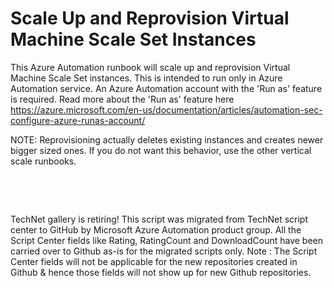 ﻿Scale Up and Reprovision Virtual Machine Scale Set Instances
============================================================

            

This Azure Automation runbook will scale up and reprovision Virtual Machine Scale Set instances. This is intended to run only in Azure Automation service. An Azure Automation account with the 'Run as' feature is required. Read more about the 'Run as' feature
 here 
https://azure.microsoft.com/en-us/documentation/articles/automation-sec-configure-azure-runas-account/



NOTE: Reprovisioning actually deletes existing instances and creates newer bigger sized ones. If you do not want this behavior, use the other vertical scale runbooks.


 

 

        
    
TechNet gallery is retiring! This script was migrated from TechNet script center to GitHub by Microsoft Azure Automation product group. All the Script Center fields like Rating, RatingCount and DownloadCount have been carried over to Github as-is for the migrated scripts only. Note : The Script Center fields will not be applicable for the new repositories created in Github & hence those fields will not show up for new Github repositories.
